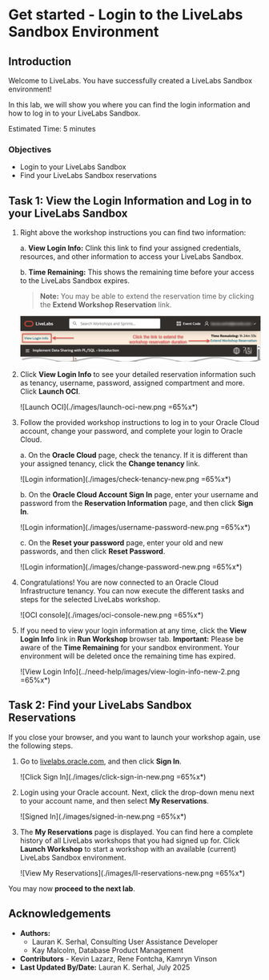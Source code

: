 # Get started - Login to the LiveLabs Sandbox Environment

## Introduction

Welcome to LiveLabs.
You have successfully created a LiveLabs Sandbox environment!

In this lab, we will show you where you can find the login information and how to log in to your LiveLabs Sandbox.

Estimated Time: 5 minutes

### Objectives

- Login to your LiveLabs Sandbox
- Find your LiveLabs Sandbox reservations

## Task 1: View the Login Information and Log in to your LiveLabs Sandbox

1. Right above the workshop instructions you can find two information:

    a. **View Login Info:** Clink this link to find your assigned credentials, resources, and other information to access your LiveLabs Sandbox.

    b. **Time Remaining:** This shows the remaining time before your access to the LiveLabs Sandbox expires. 

    >**Note:** You may be able to extend the reservation time by clicking the **Extend Workshop Reservation** link.

      ![View Login Info](../need-help/images/view-login-info-new.png " ")

2. Click **View Login Info** to see your detailed reservation information such as tenancy, username, password, assigned compartment and more. Click **Launch OCI**.

    ![Launch OCI](./images/launch-oci-new.png =65%x*)

3. Follow the provided workshop instructions to log in to your Oracle Cloud account, change your password, and complete your login to Oracle Cloud.

    a. On the **Oracle Cloud** page, check the tenancy. If it is different than your assigned tenancy, click the **Change tenancy** link.

    ![Login information](./images/check-tenancy-new.png =65%x*)

    b. On the **Oracle Cloud Account Sign In** page, enter your username and password from the **Reservation Information** page, and then click **Sign In**.

    ![Login information](./images/username-password-new.png =65%x*)

    c. On the **Reset your password** page, enter your old and new passwords, and then click **Reset Password**.

    ![Login information](./images/change-password-new.png =65%x*)

3. Congratulations! You are now connected to an Oracle Cloud Infrastructure tenancy. You can now execute the different tasks and steps for the selected LiveLabs workshop.

    ![OCI console](./images/oci-console-new.png =65%x*)

4. If you need to view your login information at any time, click the **View Login Info** link in **Run Workshop** browser tab. **Important:** Please be aware of the **Time Remaining** for your sandbox environment. Your environment will be deleted once the remaining time has expired.

    ![View Login Info](../need-help/images/view-login-info-new-2.png =65%x*)


## Task 2: Find your LiveLabs Sandbox Reservations

If you close your browser, and you want to launch your workshop again, use the following steps.

1. Go to [livelabs.oracle.com](https://livelabs.oracle.com), and then click **Sign In**.

    ![Click Sign In](./images/click-sign-in-new.png =65%x*)

2. Login using your Oracle account. Next, click the drop-down menu next to your account name, and then select **My Reservations**.

    ![Signed In](./images/signed-in-new.png =65%x*)

3. The **My Reservations** page is displayed. You can find here a complete history of all LiveLabs workshops that you had signed up for. Click **Launch Workshop** to start a workshop with an available (current) LiveLabs Sandbox environment.

    ![View My Reservations](./images/ll-reservations-new.png =65%x*)

You may now **proceed to the next lab**.

## Acknowledgements

* **Authors:**
    * Lauran K. Serhal, Consulting User Assistance Developer
    * Kay Malcolm, Database Product Management
* **Contributors** - Kevin Lazarz, Rene Fontcha, Kamryn Vinson
* **Last Updated By/Date:** Lauran K. Serhal, July 2025